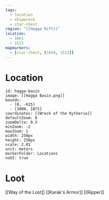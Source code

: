 ```yaml
---
tags:
  - location
  - shipwreck
  - star-chest
region: "[[Hagga Rift]]"
location:
  - 1661
  - 1512
mapmarkers:
  - [star-chest, [1658, 1512]]
---
```

# Location
```leaflet
id: hagga-basin
image: [[Hagga Basin.png]]
bounds:
  - [0, -625]
  - [3000, 1875]
coordinates: [[Wreck of the Kytheria]]
defaultZoom: 0
zoomDelta: 0.5
minZoom: -2
maxZoom: 1
width: 250px
height: 250px
scale: 2.81
unit: meters
markerFolder: Locations
noUI: true
```
# Loot
[[Way of the Lost]]
[[Karak's Armor]]
[[Ripper]]